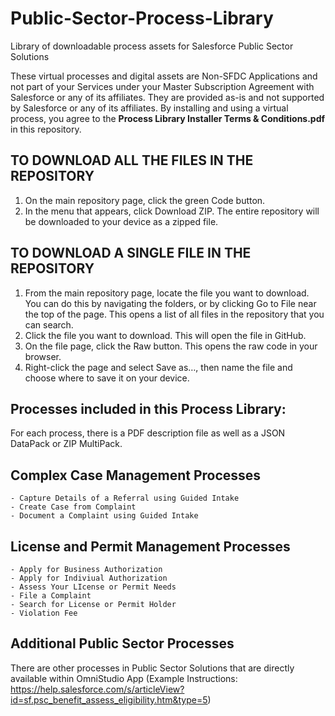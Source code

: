 # Public-Sector-Process-Library
Library of downloadable process assets for Salesforce Public Sector Solutions

These virtual processes and digital assets are Non-SFDC Applications and not part of your Services under your Master Subscription Agreement with Salesforce or any of its affiliates. They are provided as-is and not supported by Salesforce or any of its affiliates. By installing and using a virtual process, you agree to the **Process Library Installer Terms & Conditions.pdf** in this repository.

## TO DOWNLOAD ALL THE FILES IN THE REPOSITORY ##
1) On the main repository page, click the green Code button. 
2) In the menu that appears, click Download ZIP. The entire repository will be downloaded to your device as a zipped file.

## TO DOWNLOAD A SINGLE FILE IN THE REPOSITORY ##
1) From the main repository page, locate the file you want to download. You can do this by navigating the folders, or by clicking Go to File near the top of the page. This opens a list of all files in the repository that you can search.
2) Click the file you want to download. This will open the file in GitHub.
3) On the file page, click the Raw button. This opens the raw code in your browser.
4) Right-click the page and select Save as…, then name the file and choose where to save it on your device.

## Processes included in this Process Library: ##

For each process, there is a PDF description file as well as a JSON DataPack or ZIP MultiPack.

  ## Complex Case Management Processes ##    
    - Capture Details of a Referral using Guided Intake
    - Create Case from Complaint
    - Document a Complaint using Guided Intake
    
  ## License and Permit Management Processes ##
    - Apply for Business Authorization
    - Apply for Indiviual Authorization
    - Assess Your LIcense or Permit Needs
    - File a Complaint
    - Search for License or Permit Holder
    - Violation Fee
    
   ## Additional Public Sector Processes ##
   There are other processes in Public Sector Solutions that are directly available within OmniStudio App (Example Instructions: https://help.salesforce.com/s/articleView?id=sf.psc_benefit_assess_eligibility.htm&type=5)
